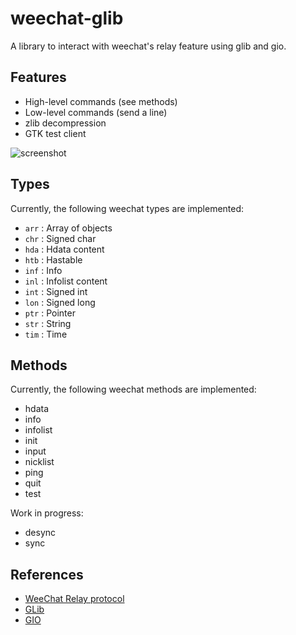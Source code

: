 weechat-glib
============

A library to interact with weechat's relay feature using glib and gio.

Features
--------

  * High-level commands (see methods)
  * Low-level commands (send a line)
  * zlib decompression
  * GTK test client

![screenshot](http://i.imgur.com/1igxlcf.png)

Types
-----

Currently, the following weechat types are implemented:

  * `arr` : Array of objects
  * `chr` : Signed char
  * `hda` : Hdata content
  * `htb` : Hastable
  * `inf` : Info
  * `inl` : Infolist content
  * `int` : Signed int
  * `lon` : Signed long
  * `ptr` : Pointer
  * `str` : String
  * `tim` : Time

Methods
-------

Currently, the following weechat methods are implemented:

  * hdata
  * info
  * infolist
  * init
  * input
  * nicklist
  * ping
  * quit
  * test

Work in progress:

  * desync
  * sync

References
----------

  * [WeeChat Relay protocol](http://www.weechat.org/files/doc/devel/weechat_relay_protocol.en.html)
  * [GLib](https://developer.gnome.org/glib/stable/)
  * [GIO](https://developer.gnome.org/gio/stable/)

